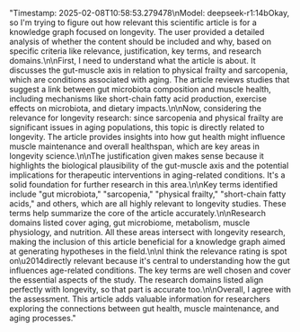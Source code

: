 "<metadata>Timestamp: 2025-02-08T10:58:53.279478\nModel: deepseek-r1:14b</metadata>Okay, so I'm trying to figure out how relevant this scientific article is for a knowledge graph focused on longevity. The user provided a detailed analysis of whether the content should be included and why, based on specific criteria like relevance, justification, key terms, and research domains.\n\nFirst, I need to understand what the article is about. It discusses the gut-muscle axis in relation to physical frailty and sarcopenia, which are conditions associated with aging. The article reviews studies that suggest a link between gut microbiota composition and muscle health, including mechanisms like short-chain fatty acid production, exercise effects on microbiota, and dietary impacts.\n\nNow, considering the relevance for longevity research: since sarcopenia and physical frailty are significant issues in aging populations, this topic is directly related to longevity. The article provides insights into how gut health might influence muscle maintenance and overall healthspan, which are key areas in longevity science.\n\nThe justification given makes sense because it highlights the biological plausibility of the gut-muscle axis and the potential implications for therapeutic interventions in aging-related conditions. It's a solid foundation for further research in this area.\n\nKey terms identified include \"gut microbiota,\" \"sarcopenia,\" \"physical frailty,\" \"short-chain fatty acids,\" and others, which are all highly relevant to longevity studies. These terms help summarize the core of the article accurately.\n\nResearch domains listed cover aging, gut microbiome, metabolism, muscle physiology, and nutrition. All these areas intersect with longevity research, making the inclusion of this article beneficial for a knowledge graph aimed at generating hypotheses in the field.\n\nI think the relevance rating is spot on\u2014directly relevant because it's central to understanding how the gut influences age-related conditions. The key terms are well chosen and cover the essential aspects of the study. The research domains listed align perfectly with longevity, so that part is accurate too.\n\nOverall, I agree with the assessment. This article adds valuable information for researchers exploring the connections between gut health, muscle maintenance, and aging processes."